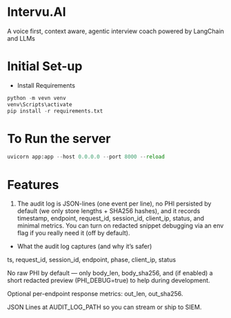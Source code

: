 # Intervu.AI
A voice first, context aware,  agentic interview coach  powered by LangChain and  LLMs

# Initial Set-up
- Install Requirements
```python
python -m vevn venv
venv\Scripts\activate
pip install -r requirements.txt
```

# To Run the server
```python 
uvicorn app:app --host 0.0.0.0 --port 8000 --reload
```

# Features
1. The audit log is JSON-lines (one event per line), no PHI persisted by default (we only store lengths + SHA256 hashes), and it records timestamp, endpoint, request_id, session_id, client_ip, status, and minimal metrics. You can turn on redacted snippet debugging via an env flag if you really need it (off by default).

- What the audit log captures (and why it’s safer)

ts, request_id, session_id, endpoint, phase, client_ip, status

No raw PHI by default — only body_len, body_sha256, and (if enabled) a short redacted preview (PHI_DEBUG=true) to help during development.

Optional per-endpoint response metrics: out_len, out_sha256.

JSON Lines at AUDIT_LOG_PATH so you can stream or ship to SIEM.